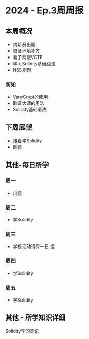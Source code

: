 # 2024 - Ep.3周周报

## 本周概况

- 纳新赛出题
- 取证环境补齐
- 看了两眼VCTF
- 学习Solidity基础语法
- NSS刷题

### 新知

- VaryCrypt的使用
- 取证大师的用法
- Solidity基础语法

## 下周展望

- 接着学Solidity
- 刷题

## 其他-每日所学

### 周一

- 出题

### 周二

- 学Solidity

### 周三

- 学校活动请假一日 摆

### 周四

- 学Solidity

### 周五

- 学Solidity

## 其他 - 所学知识详细

Solidity学习笔记